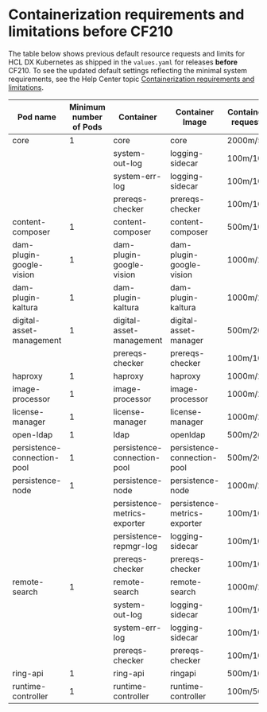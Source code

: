 # Containerization requirements and limitations before CF210

The table below shows previous default resource requests and limits for HCL DX Kubernetes as shipped in the `values.yaml` for releases **before** CF210.
To see the updated default settings reflecting the minimal system requirements, see the Help Center topic [Containerization requirements and limitations](../../../get_started/plan_deployment/container_deployment/limitations_requirements/).

| **Pod name** | **Minimum number of Pods** | **Container** | **Container Image** | **Container CPU request/limit** | **Container Memory request/limit** |
|---|---|---|---|---|---|
| core | 1 | core | core | 2000m/5000m | 6G/8G |
|  |  | system-out-log | logging-sidecar | 100m/100m | 64Mi/64Mi |
|  |  | system-err-log | logging-sidecar | 100m/100m | 64Mi/64Mi |
|  |  | prereqs-checker | prereqs-checker | 100m/100m | 64Mi/64Mi |
| content-composer | 1 | content-composer | content-composer | 500m/1000m | 1G/2G |
| dam-plugin-google-vision | 1 | dam-plugin-google-vision | dam-plugin-google-vision | 1000m/2000m | 2G/2G |
| dam-plugin-kaltura | 1 | dam-plugin-kaltura | dam-plugin-kaltura | 1000m/2000m | 2G/2G |
| digital-asset-management | 1 | digital-asset-management | digital-asset-manager | 500m/2000m | 1G/2G |
|  |  | prereqs-checker | prereqs-checker | 100m/100m | 64Mi/64Mi |
| haproxy | 1 | haproxy | haproxy | 1000m/2000m | 1G/4G |
| image-processor | 1 | image-processor | image-processor | 1000m/2000m | 2G/2G |
| license-manager | 1 | license-manager | license-manager | 1000m/2000m | 1G/4G |
| open-ldap | 1 | ldap | openldap | 500m/2000m | 512Mi/2G |
| persistence-connection-pool | 1 | persistence-connection-pool | persistence-connection-pool | 500m/2000m | 512Mi/4G |
| persistence-node | 1 | persistence-node | persistence-node | 1000m/2000m | 1G/4G |
|  |  | persistence-metrics-exporter | persistence-metrics-exporter | 100m/100m | 128Mi/128Mi |
|  |  | persistence-repmgr-log | logging-sidecar | 100m/100m | 64Mi/64Mi |
|  |  | prereqs-checker | prereqs-checker | 100m/100m | 64Mi/64Mi |
| remote-search | 1 | remote-search | remote-search | 1000m/2000m | 2G/4G |
|  |  | system-out-log | logging-sidecar | 100m/100m | 64Mi/64Mi |
|  |  | system-err-log | logging-sidecar | 100m/100m | 64Mi/64Mi |
|  |  | prereqs-checker | prereqs-checker | 100m/100m | 64Mi/64Mi |
| ring-api | 1 | ring-api | ringapi | 500m/1000m | 1G/2G |
| runtime-controller | 1 | runtime-controller | runtime-controller | 100m/500m | 256Mi/500Mi |
